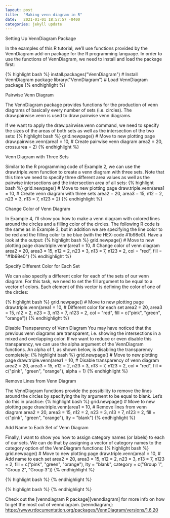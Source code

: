```yaml
---
layout: post
title:  "Making venn diagram in R"
date:   2021-01-01 18:57:57 -0400
categories: jekyll update
---
```



Setting Up VennDiagram Package

In the examples of this R tutorial, we’ll use functions provided by the VennDiagram add-on package for the R programming language. In order to use the functions of VennDiagram, we need to install and load the package first:

{% highlight bash %}
install.packages("VennDiagram")                       # Install VennDiagram package
library("VennDiagram")                                # Load VennDiagram package
{% endhighlight %}

Pairwise Venn Diagram

The VennDiagram package provides functions for the production of venn diagrams of basically every number of sets (i.e. circles). The draw.pairwise.venn is used to draw pairwise venn diagrams.

If we want to apply the draw.pairwise.venn command, we need to specify the sizes of the areas of both sets as well as the intersection of the two sets:
{% highlight bash %}
grid.newpage()                                        # Move to new plotting page
draw.pairwise.venn(area1 = 10,                        # Create pairwise venn diagram
                   area2 = 20,
                   cross.area = 2)
{% endhighlight %}

Venn Diagram with Three Sets

Similar to the R programming code of Example 2, we can use the draw.triple.venn function to create a venn diagram with three sets. Note that this time we need to specify three different area values as well as the pairwise intersections and the intersection area of all sets:
{% highlight bash %}
grid.newpage()                                        # Move to new plotting page
draw.triple.venn(area1 = 10,                          # Create venn diagram with three sets
                 area2 = 20,
                 area3 = 15,
                 n12 = 2,
                 n23 = 3,
                 n13 = 7,
                 n123 = 2)
{% endhighlight %}

Change Color of Venn Diagram

In Example 4, I’ll show you how to make a venn diagram with colored lines around the circles and a filling color of the circles. The following R code is the same as in Example 3, but in addition we are specifying the line color to be red and the filling color to be blue (with the HEX-code #1b98e0). Have a look at the output:
{% highlight bash %}
grid.newpage()                                        # Move to new plotting page
draw.triple.venn(area1 = 10,                          # Change color of venn diagram
                 area2 = 20,
                 area3 = 15,
                 n12 = 2,
                 n23 = 3,
                 n13 = 7,
                 n123 = 2,
                 col = "red",
                 fill = "#1b98e0")
{% endhighlight %}

Specify Different Color for Each Set

We can also specify a different color for each of the sets of our venn diagram. For this task, we need to set the fill argument to be equal to a vector of colors. Each element of this vector is defining the color of one of the circles:

{% highlight bash %}
grid.newpage()                                        # Move to new plotting page
draw.triple.venn(area1 = 10,                          # Different color for each set
                 area2 = 20,
                 area3 = 15,
                 n12 = 2,
                 n23 = 3,
                 n13 = 7,
                 n123 = 2,
                 col = "red",
                 fill = c("pink", "green", "orange"))
{% endhighlight %}


Disable Transparency of Venn Diagram
You may have noticed that the previous venn diagrams are transparent, i.e. showing the intersections in a mixed and overlapping color. If we want to reduce or even disable this transparency, we can use the alpha argument of the VennDiagram functions. An alpha of 1, as shown below, is disabling the transparency completely:
{% highlight bash %}
grid.newpage()                                        # Move to new plotting page
draw.triple.venn(area1 = 10,                          # Disable transparency of venn diagram
                 area2 = 20,
                 area3 = 15,
                 n12 = 2,
                 n23 = 3,
                 n13 = 7,
                 n123 = 2,
                 col = "red",
                 fill = c("pink", "green", "orange"),
                 alpha = 1)
{% endhighlight %}

Remove Lines from Venn Diagram

The VennDiagram functions provide the possibility to remove the lines around the circles by specifying the lty argument to be equal to blank. Let’s do this in practice:
{% highlight bash %}
grid.newpage()                                        # Move to new plotting page
draw.triple.venn(area1 = 10,                          # Remove lines from venn diagram
                 area2 = 20,
                 area3 = 15,
                 n12 = 2,
                 n23 = 3,
                 n13 = 7,
                 n123 = 2,
                 fill = c("pink", "green", "orange"),
                 lty = "blank")
{% endhighlight %}

Add Name to Each Set of Venn Diagram

Finally, I want to show you how to assign category names (or labels) to each of our sets. We can do that by assigning a vector of category names to the category option of the VennDiagram functions:
{% highlight bash %}
grid.newpage()                                        # Move to new plotting page
draw.triple.venn(area1 = 10,                          # Add name to each set
                 area2 = 20,
                 area3 = 15,
                 n12 = 2,
                 n23 = 3,
                 n13 = 7,
                 n123 = 2,
                 fill = c("pink", "green", "orange"),
                 lty = "blank",
                 category = c("Group 1", "Group 2", "Group 3"))
{% endhighlight %}


{% highlight bash %}
{% endhighlight %}

{% highlight bash %}
{% endhighlight %}


Check out the [venndiagram R package][venndiagram] for more info on how to get the most out of venndiagram.
[venndiagram]: https://www.rdocumentation.org/packages/VennDiagram/versions/1.6.20
